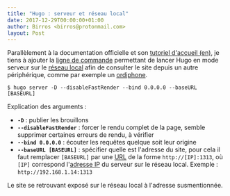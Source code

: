 ```yaml
---
title: "Hugo : serveur et réseau local"
date: 2017-12-29T00:00:00+01:00
author: Birros <birros@protonmail.com>
layout: Post
---
```


Parallèlement à la documentation officielle et son [tutoriel d'accueil (en)],
je tiens à ajouter la [ligne de commande] permettant de lancer Hugo en mode
serveur sur le [réseau local] afin de consulter le site depuis un autre
périphérique, comme par exemple un [ordiphone].

<!-- Liens du résumé -->

[tutoriel d'accueil (en)]: https://gohugo.io/getting-started/quick-start/
[ligne de commande]: https://fr.wikipedia.org/wiki/Commande_informatique
[réseau local]: https://fr.wikipedia.org/wiki/R%C3%A9seau_local
[ordiphone]: https://fr.wikipedia.org/wiki/Smartphone

<!-- more -->

```shell
$ hugo server -D --disableFastRender --bind 0.0.0.0 --baseURL [BASEURL]
```

Explication des arguments :

- __`-D`__ : publier les brouillons
- __`--disableFastRender`__ : forcer le rendu complet de la page, semble
supprimer certaines erreurs de rendu, à vérifier
- __`--bind 0.0.0.0`__ : écouter les requêtes quelque soit leur origine
- __`--baseURL [BASEURL]`__ : spécifier quelle est l'adresse du site, pour cela
il faut remplacer `[BASEURL]` par une [URL] de la forme `http://[IP]:1313`, où
`[IP]` correspond l'[adresse IP] du serveur sur le réseau local. Exemple :
`http://192.168.1.14:1313`

Le site se retrouvant exposé sur le réseau local à l'adresse susmentionnée.

<!--Liens externes et références-->

[adresse IP]: https://fr.wikipedia.org/wiki/Adresse_IP
[URL]: https://fr.wikipedia.org/wiki/Uniform_Resource_Locator
